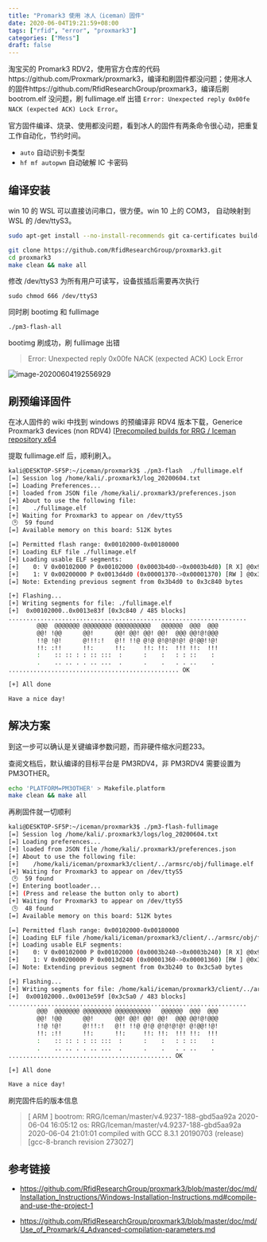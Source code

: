 ```yaml
---
title: "Promark3 使用 冰人（iceman）固件"
date: 2020-06-04T19:21:59+08:00
tags: ["rfid", "error", "proxmark3"]
categories: ["Mess"]
draft: false
---
```




淘宝买的 Promark3 RDV2，使用官方仓库的代码https://github.com/Proxmark/proxmark3，编译和刷固件都没问题；使用冰人的固件https://github.com/RfidResearchGroup/proxmark3，编译后刷bootrom.elf 没问题，刷 fullimage.elf 出错 `Error: Unexpected reply 0x00fe NACK (expected ACK) Lock Error`。

<!--more-->

官方固件编译、烧录、使用都没问题，看到冰人的固件有两条命令很心动，把重复工作自动化，节约时间。

- `auto` 自动识别卡类型
- `hf mf autopwn`  自动破解 IC 卡密码



## 编译安装

win 10 的 WSL 可以直接访问串口，很方便。win 10 上的 COM3， 自动映射到 WSL 的 /dev/ttyS3。

```bash
sudo apt-get install --no-install-recommends git ca-certificates build-essential pkg-config libreadline-dev gcc-arm-none-eabi libnewlib-dev

git clone https://github.com/RfidResearchGroup/proxmark3.git
cd proxmark3
make clean && make all
```

修改 /dev/ttyS3 为所有用户可读写，设备拔插后需要再次执行

`sudo chmod 666 /dev/ttyS3`

同时刷 bootimg 和 fullimage

`./pm3-flash-all`

bootimg 刷成功，刷 fullimage 出错

> Error: Unexpected reply 0x00fe NACK (expected ACK)
>        Lock Error

![image-20200604192556929](https://cdn.jsdelivr.net/gh/4ft35t/images@blog/img/2020/20200604192557.png)



## 刷预编译固件

在冰人固件的 wiki 中找到 windows 的预编译非 RDV4 版本下载，Generice Proxmark3 devices (non RDV4) [[Precompiled builds for RRG / Iceman repository x64](https://drive.google.com/open?id=1PI3Xr1mussPBPnYGu4ZjWzGPARK4N7JR)

提取 fullimage.elf 后，顺利刷入。

```bash
kali@DESKTOP-SF5P:~/iceman/proxmark3$ ./pm3-flash  ./fullimage.elf
[=] Session log /home/kali/.proxmark3/log_20200604.txt
[=] Loading Preferences...
[+] loaded from JSON file /home/kali/.proxmark3/preferences.json
[+] About to use the following file:
[+]    ./fullimage.elf
[+] Waiting for Proxmark3 to appear on /dev/ttyS5
 🕑  59 found
[=] Available memory on this board: 512K bytes

[=] Permitted flash range: 0x00102000-0x00180000
[+] Loading ELF file ./fullimage.elf
[+] Loading usable ELF segments:
[+]    0: V 0x00102000 P 0x00102000 (0x0003b4d0->0x0003b4d0) [R X] @0x94
[+]    1: V 0x00200000 P 0x0013d4d0 (0x00001370->0x00001370) [RW ] @0x3b564
[=] Note: Extending previous segment from 0x3b4d0 to 0x3c840 bytes

[+] Flashing...
[+] Writing segments for file: ./fullimage.elf
[+]  0x00102000..0x0013e83f [0x3c840 / 485 blocks]
...................................................................
        @@@  @@@@@@@ @@@@@@@@ @@@@@@@@@@   @@@@@@  @@@  @@@
        @@! !@@      @@!      @@! @@! @@! @@!  @@@ @@!@!@@@
        !!@ !@!      @!!!:!   @!! !!@ @!@ @!@!@!@! @!@@!!@!
        !!: :!!      !!:      !!:     !!: !!:  !!! !!:  !!!
        :    :: :: : : :: :::  :      :    :   : : ::    :
        .    .. .. . . .. ...  .      .    .   . . ..    .
................................................ OK

[+] All done

Have a nice day!
```

## 解决方案

到这一步可以确认是关键编译参数问题，而非硬件缩水问题233。

查阅文档后，默认编译的目标平台是 PM3RDV4，非 PM3RDV4 需要设置为 PM3OTHER。

```bash
echo 'PLATFORM=PM3OTHER' > Makefile.platform
make clean && make all
```

再刷固件就一切顺利

```bash
kali@DESKTOP-SF5P:~/iceman/proxmark3$ ./pm3-flash-fullimage
[=] Session log /home/kali/.proxmark3/logs/log_20200604.txt
[=] Loading preferences...
[+] loaded from JSON file /home/kali/.proxmark3/preferences.json
[+] About to use the following file:
[+]    /home/kali/iceman/proxmark3/client/../armsrc/obj/fullimage.elf
[+] Waiting for Proxmark3 to appear on /dev/ttyS5
 🕑  59 found
[+] Entering bootloader...
[+] (Press and release the button only to abort)
[+] Waiting for Proxmark3 to appear on /dev/ttyS5
 🕒  48 found
[=] Available memory on this board: 512K bytes

[=] Permitted flash range: 0x00102000-0x00180000
[+] Loading ELF file /home/kali/iceman/proxmark3/client/../armsrc/obj/fullimage.elf
[+] Loading usable ELF segments:
[+]    0: V 0x00102000 P 0x00102000 (0x0003b240->0x0003b240) [R X] @0x94
[+]    1: V 0x00200000 P 0x0013d240 (0x00001360->0x00001360) [RW ] @0x3b2d4
[=] Note: Extending previous segment from 0x3b240 to 0x3c5a0 bytes

[+] Flashing...
[+] Writing segments for file: /home/kali/iceman/proxmark3/client/../armsrc/obj/fullimage.elf
[+]  0x00102000..0x0013e59f [0x3c5a0 / 483 blocks]
...................................................................
        @@@  @@@@@@@ @@@@@@@@ @@@@@@@@@@   @@@@@@  @@@  @@@
        @@! !@@      @@!      @@! @@! @@! @@!  @@@ @@!@!@@@
        !!@ !@!      @!!!:!   @!! !!@ @!@ @!@!@!@! @!@@!!@!
        !!: :!!      !!:      !!:     !!: !!:  !!! !!:  !!!
        :    :: :: : : :: :::  :      :    :   : : ::    :
        .    .. .. . . .. ...  .      .    .   . . ..    .
.............................................. OK

[+] All done

Have a nice day!
```

刷完固件后的版本信息

>  [ ARM ]
>   bootrom: RRG/Iceman/master/v4.9237-188-gbd5aa92a 2020-06-04 16:05:12
>        os: RRG/Iceman/master/v4.9237-188-gbd5aa92a 2020-06-04 21:01:01
>   compiled with GCC 8.3.1 20190703 (release) [gcc-8-branch revision 273027]

## 参考链接

- https://github.com/RfidResearchGroup/proxmark3/blob/master/doc/md/Installation_Instructions/Windows-Installation-Instructions.md#compile-and-use-the-project-1

- https://github.com/RfidResearchGroup/proxmark3/blob/master/doc/md/Use_of_Proxmark/4_Advanced-compilation-parameters.md
